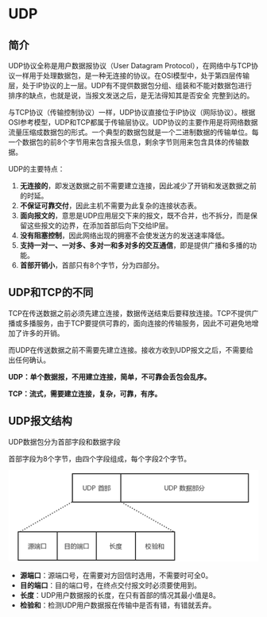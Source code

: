 # UDP

## 简介

UDP协议全称是用户数据报协议（User Datagram Protocol），在网络中与TCP协议一样用于处理数据包，是一种无连接的协议。在OSI模型中，处于第四层传输层，处于IP协议的上一层。UDP有不提供数据包分组、组装和不能对数据包进行排序的缺点，也就是说，当报文发送之后，是无法得知其是否安全 完整到达的。

与TCP协议（传输控制协议）一样，UDP协议直接位于IP协议（网际协议）。根据OSI参考模型，UDP和TCP都属于传输层协议。UDP协议的主要作用是将网络数据流量压缩成数据包的形式。一个典型的数据包就是一个二进制数据的传输单位。每一个数据包的前8个字节用来包含报头信息，剩余字节则用来包含具体的传输数据。

UDP的主要特点：

1. **无连接的**，即发送数据之前不需要建立连接，因此减少了开销和发送数据之前的时延。
2. **不保证可靠交付**，因此主机不需要为此复杂的连接状态表。
3. **面向报文的**，意思是UDP应用层交下来的报文，既不合并，也不拆分，而是保留这些报文的边界，在添加首部后向下交给IP层。
4. **没有阻塞控制**，因此网络出现的拥塞不会使发送方的发送速率降低。
5. **支持一对一、一对多、多对一和多对多的交互通信**，即是提供广播和多播的功能。
6. **首部开销小**，首部只有8个字节，分为四部分。

## UDP和TCP的不同

TCP在传送数据之前必须先建立连接，数据传送结束后要释放连接。TCP不提供广播或多播服务，由于TCP要提供可靠的，面向连接的传输服务，因此不可避免地增加了许多的开销。

而UDP在传送数据之前不需要先建立连接。接收方收到UDP报文之后，不需要给出任何确认。

**UDP：单个数据报，不用建立连接，简单，不可靠会丢包会乱序。**

**TCP：流式，需要建立连接，复杂，可靠，有序。**

## UDP报文结构

UDP数据包分为首部字段和数据字段

首部字段为8个字节，由四个字段组成，每个字段2个字节。

![](/assets/UDP.png)

* **源端口**：源端口号，在需要对方回信时选用，不需要时可全0。
* **目的端口**：目的端口号，在终点交付报文时必须要使用到。
* **长度**：UDP用户数据报的长度，在只有首部的情况其最小值是8。
* **检验和**：检测UDP用户数据报在传输中是否有错，有错就丢弃。



